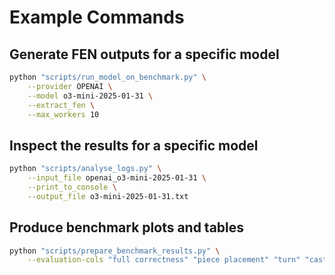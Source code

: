 # Example Commands

## Generate FEN outputs for a specific model

```bash
python "scripts/run_model_on_benchmark.py" \
    --provider OPENAI \
    --model o3-mini-2025-01-31 \
    --extract_fen \
    --max_workers 10
```

## Inspect the results for a specific model

```bash
python "scripts/analyse_logs.py" \
    --input_file openai_o3-mini-2025-01-31 \
    --print_to_console \
    --output_file o3-mini-2025-01-31.txt
```

## Produce benchmark plots and tables

```bash
python "scripts/prepare_benchmark_results.py" \
    --evaluation-cols "full correctness" "piece placement" "turn" "castling" "en passant" "halfmove clock" "fullmove number"
```

